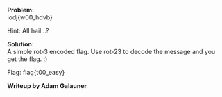 <b> Problem: </b> <br>
iodj{w00_hdvb}

Hint: All hail...?

<b> Solution: </b> <br>
A simple rot-3 encoded flag. Use rot-23 to decode the message and you get the flag. :)

Flag: flag{t00_easy}


<b> Writeup by Adam Galauner </b>
